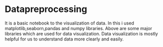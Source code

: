 # Datapreprocessing
It is a basic notebook to the  visualization of data.
In this i used matplotlib,seaborn,pandas and numpy libraries.
Above are some major libraries which are used for data visualization.
Data visualization is mostly helpful for us to understand data more clearly and easily.
